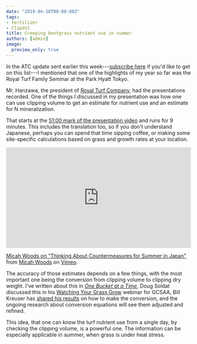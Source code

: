 ```yaml
---
date: "2019-04-18T00:00:00Z"
tags:
- fertilizer
- ClipVol
title: Creeping bentgrass nutrient use in summer
authors: [admin]
image:
  preview_only: true
---
```


In the ATC update sent earlier this week---[subscribe here](https://www.asianturfgrass.com/lists/) if you'd like to get on this list---I mentioned that one of the highlights of my year so far was the Royal Turf Family Seminar at the Park Hyatt Tokyo.

Mr. Hanzawa, the president of [Royal Turf Company](http://www.royalturf.co.jp/), had the presentations recorded. One of the things I discussed in my presentation was how one can use clipping volume to get an estimate for nutrient use and an estimate for N mineralization.

That starts at the [51:00 mark of the presentation video](https://vimeo.com/328385685#t=51m0s) and runs for 9 minutes. This includes the translation too, so if you don't understand Japanese, perhaps you can spend that time sipping coffee, or making some site-specific calculations based on grass and growth rates at your location.

<div style="padding:54.29% 0 0 0;position:relative;"><iframe src="https://player.vimeo.com/video/328385685#t=51m0s" style="position:absolute;top:0;left:0;width:100%;height:100%;" frameborder="0" allow="autoplay; fullscreen" allowfullscreen></iframe></div><script src="https://player.vimeo.com/api/player.js"></script>
<p><a href="https://vimeo.com/328385685#t=51m0s">Micah Woods on &quot;Thinking About Countermeasures for Summer in Japan&quot;</a> from <a href="https://vimeo.com/micahwoods">Micah Woods</a> on <a href="https://vimeo.com">Vimeo</a>.</p>

The accuracy of those estimates depends on a few things, with the most important one being the conversion from clipping volume to clipping dry weight. I've written about this in [*One Bucket at a Time*](https://www.asianturfgrass.com/buckets/), Doug Soldat discussed this in his [Watching Your Grass Grow](https://gcsaa.interactyx.com/pages/course/portal.aspx?courseid=631) webinar for GCSAA, Bill Kreuser has [shared his results](https://twitter.com/UNLturf/status/1075836344038027265) on how to make the conversion, and the ongoing research about conversion equations will see them adjusted and refined.

This idea, that one can know the turf nutrient use from a single day, by checking the clipping volume, is a powerful one. The information can be especially applicable in summer, when grass is under heat stress.


